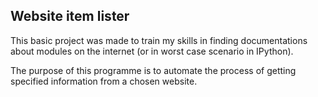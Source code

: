 ## Website item lister

This basic project was made to train my skills in finding documentations about modules on the internet (or in worst case scenario in IPython).

The purpose of this programme is to automate the process of getting specified information from a chosen website.

